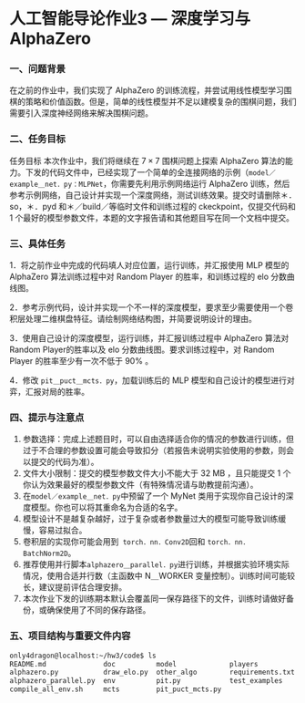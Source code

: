 # 人工智能导论作业3 — 深度学习与 AlphaZero



### 一、问题背景

在之前的作业中，我们实现了 AlphaZero 的训练流程，并尝试用线性模型学习围棋的策略和价值函数。但是，简单的线性模型并不足以建模复杂的围棋问题，我们需要引入深度神经网络来解决围棋问题。

### 二、任务目标

任务目标 本次作业中，我们将继续在 $7 \times 7$ 围棋问题上探索 AlphaZero 算法的能力。下发的代码文件中，已经实现了一个简单的全连接网络的示例（`model／example＿net．py：MLPNet`，你需要先利用示例网络运行 AlphaZero 训练，然后参考示例网络，自己设计并实现一个深度网络，测试训练效果。提交时请删除＊．so，＊．pyd 和＊／build／等临时文件和训练过程的 ckeckpoint，仅提交代码和 1 个最好的模型参数文件，本题的文字报告请和其他题目写在同一个文档中提交。

### 三、具体任务

1．将之前作业中完成的代码填人对应位置，运行训练，并汇报使用 MLP 模型的 AlphaZero 算法训练过程中对 Random Player 的胜率，和训练过程的 elo 分数曲线图。

2．参考示例代码，设计并实现一个不一样的深度模型，要求至少需要使用一个卷积层处理二维棋盘特征。请绘制网络结构图，并简要说明设计的理由。

3．使用自己设计的深度模型，运行训练，并汇报训练过程中 AlphaZero 算法对 Random Player的胜率以及 elo 分数曲线图。要求训练过程中，对 Random Player 的胜率至少有一次不低于 $90 \%$ 。

4．修改 `pit＿puct＿mcts．py`，加载训练后的 MLP 模型和自己设计的模型进行对弈，汇报对局的胜率。



### 四、提示与注意点

1. 参数选择：完成上述题目时，可以自由选择适合你的情况的参数进行训练，但过于不合理的参数设置可能会导致扣分（若报告未说明实验使用的参数，则会以提交的代码为准）。
2. 文件大小限制：提交的模型参数文件大小不能大于 32 MB ，且只能提交 1 个你认为效果最好的模型参数文件（有特殊情况请与助教提前沟通）。
3. 在` model／example＿net．py `中预留了一个 MyNet 类用于实现你自己设计的深度模型。你也可以将其重命名为合适的名字。
4. 模型设计不是越复杂越好，过于复杂或者参数量过大的模型可能导致训练缓慢，容易过拟合。
5. 卷积层的实现你可能会用到` torch．nn．Conv2D`回和 `torch．nn．BatchNorm2D`。
6. 推荐使用并行脚本`alphazero＿parallel．py`进行训练，并根据实验环境实际情况，使用合适并行数（主函数中 N＿WORKER 变量控制）。训练时间可能较长，建议提前评估合理安排。
7. 本次作业下发的训练期本默认会覆盖同一保存路径下的文件，训练时请做好备份，或确保使用了不同的保存路径。



### 五、项目结构与重要文件内容

```cmd
only4dragon@localhost:~/hw3/code$ ls
README.md              doc          model             players
alphazero.py           draw_elo.py  other_algo        requirements.txt
alphazero_parallel.py  env          pit.py            test_examples
compile_all_env.sh     mcts         pit_puct_mcts.py
```

